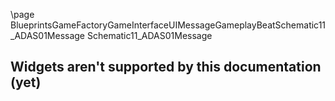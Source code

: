 \page BlueprintsGameFactoryGameInterfaceUIMessageGameplayBeatSchematic11_ADAS01Message Schematic11_ADAS01Message
## Widgets aren't supported by this documentation (yet)
